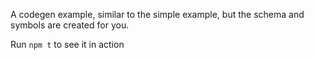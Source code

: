 A codegen example, similar to the simple example, but the schema 
and symbols are created for you.

Run `npm t` to see it in action